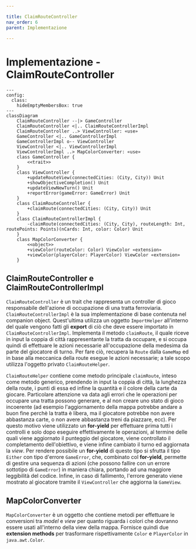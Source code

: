 ```yaml
---

title: ClaimRouteController
nav_order: 6
parent: Implementazione

---
```


# Implementazione - ClaimRouteController

```mermaid
---
config:
  class:
    hideEmptyMembersBox: true
---
classDiagram
    ClaimRouteController --|> GameController
    ClaimRouteController <|.. ClaimRouteControllerImpl
    ClaimRouteController ..> ViewController: «use»
    GameController <|.. GameControllerImpl
    GameControllerImpl o-- ViewController
    ViewController <|.. ViewControllerImpl
    ViewControllerImpl ..> MapColorConverter: «use»
    class GameController {
        <<trait>>
    }
    class ViewController {
        +updateRouteView(connectedCities: (City, City)) Unit
        +showObjectiveCompletion() Unit
        +updateViewNewTurn() Unit
        +reportError(gameError: GameError) Unit
    }
    class ClaimRouteController {
        +claimRoute(connectedCities: (City, City)) Unit
    }
    class ClaimRouteControllerImpl {
        -claimRoute(connectedCities: (City, City), routeLength: Int, routePoints: Points)(nCards: Int, color: Color) Unit
    }
    class MapColorConverter {
        <<object>>
        +viewColor(routeColor: Color) ViewColor «extension»
        +viewColor(playerColor: PlayerColor) ViewColor «extension»
    }
```

## ClaimRouteController e ClaimRouteControllerImpl

`ClaimRouteController` è un trait che rappresenta un controller di gioco responsabile dell'azione di occupazione di una
tratta ferroviaria. `ClaimRouteControllerImpl` è la sua implementazione di base contenuta nel companion object.
Quest'ultima utilizza un oggetto `ImportHelper` all'interno del quale vengono fatti gli **export** di ciò che deve
essere importato in `ClaimRouteControllerImpl`. Implementa il metodo `claimRoute`, il quale riceve in input la coppia di
città rappresentante la tratta da occupare, e si occupa quindi di effettuare le azioni necessarie all'occupazione della
medesima da parte del giocatore di turno. Per fare ciò, recupera la `Route` dalla `GameMap` ed in base alla meccanica
della route esegue le azioni necessarie; a tale scopo utilizza l'oggetto privato `ClaimRouteHelper`.

`ClaimRouteHelper` contiene come metodo principale `claimRoute`, inteso come metodo generico, prendendo in input la
coppia di città, la lunghezza della route, i punti di essa ed infine la quantità e il colore della carte da giocare.
Particolare attenzione va data agli errori che le operazioni per occupare una tratta possono generare, e al non creare
uno stato di gioco incoerente (ad esempio l'aggiornamento della mappa potrebbe andare a buon fine perchè la tratta è
libera, ma il giocatore potrebbe non avere abbastanza carte, o non avere abbastanza treni da piazzare, ecc). Per questo 
motivo viene utilizzato un **for-yield** per effettuare prima tutti i controlli e solo dopo eseguire effettivamente le
operazioni, al termine delle quali viene aggiornato il punteggio del giocatore, viene controllato il completamento
dell'obiettivo, e viene infine cambiato il turno ed aggiornata la *view*. Per rendere possibile un **for-yield** di
questo tipo si sfrutta il tipo `Either` con tipo d'errore `GameError`, che, combinato col **for-yield**, permette di
gestire una sequenza di azioni (che possono fallire con un errore sottotipo di `GameError`) in maniera chiara, portando
ad una maggiore leggibilità del codice. Infine, in caso di fallimento, l'errore generato viene mostrato al giocatore
tramite il `ViewController` che aggiorna la `GameView`.

## MapColorConverter

`MapColorConverter` è un oggetto che contiene metodi per effettuare le conversioni tra *model* e *view* per quanto
riguarda i colori che dovranno essere usati all'interno della view della mappa. Fornisce quindi due **extension
methods** per trasformare rispettivamente `Color` e `PlayerColor` in `java.awt.Color`.